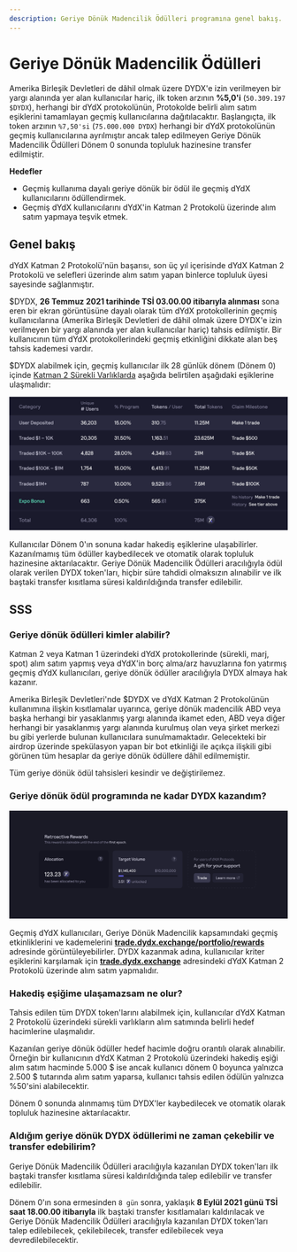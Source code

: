 ```yaml
---
description: Geriye Dönük Madencilik Ödülleri programına genel bakış.
---
```


# Geriye Dönük Madencilik Ödülleri

Amerika Birleşik Devletleri de dâhil olmak üzere DYDX'e izin verilmeyen bir yargı alanında yer alan kullanıcılar hariç, ilk token arzının **%5,0'i** (`50.309.197 $DYDX`), herhangi bir dYdX protokolünün, Protokolde belirli alım satım eşiklerini tamamlayan geçmiş kullanıcılarına dağıtılacaktır. Başlangıçta, ilk token arzının `%7,50'si` (`75.000.000 DYDX`) herhangi bir dYdX protokolünün geçmiş kullanıcılarına ayrılmıştır ancak talep edilmeyen Geriye Dönük Madencilik Ödülleri Dönem 0 sonunda topluluk hazinesine transfer edilmiştir.

**Hedefler**

* Geçmiş kullanıma dayalı geriye dönük bir ödül ile geçmiş dYdX kullanıcılarını ödüllendirmek.
* Geçmiş dYdX kullanıcılarını dYdX'in Katman 2 Protokolü üzerinde alım satım yapmaya teşvik etmek.

## Genel bakış

dYdX Katman 2 Protokolü'nün başarısı, son üç yıl içerisinde dYdX Katman 2 Protokolü ve selefleri üzerinde alım satım yapan binlerce topluluk üyesi sayesinde sağlanmıştır.

$DYDX, **26 Temmuz 2021 tarihinde TSİ 03.00.00 itibarıyla alınması** sona eren bir ekran görüntüsüne dayalı olarak tüm dYdX protokollerinin geçmiş kullanıcılarına (Amerika Birleşik Devletleri de dâhil olmak üzere DYDX'e izin verilmeyen bir yargı alanında yer alan kullanıcılar hariç) tahsis edilmiştir. Bir kullanıcının tüm dYdX protokollerindeki geçmiş etkinliğini dikkate alan beş tahsis kademesi vardır.

$DYDX alabilmek için, geçmiş kullanıcılar ilk 28 günlük dönem (Dönem 0) içinde [Katman 2 Sürekli Varlıklarda](https://trade.dydx.exchange) aşağıda belirtilen aşağıdaki eşiklerine ulaşmalıdır:

![](../.gitbook/assets/1-retroactive-buckets.png)

Kullanıcılar Dönem 0'ın sonuna kadar hakediş eşiklerine ulaşabilirler. Kazanılmamış tüm ödüller kaybedilecek ve otomatik olarak topluluk hazinesine aktarılacaktır. Geriye Dönük Madencilik Ödülleri aracılığıyla ödül olarak verilen DYDX token'ları, hiçbir süre tahdidi olmaksızın alınabilir ve ilk baştaki transfer kısıtlama süresi kaldırıldığında transfer edilebilir.

## **SSS**

### **Geriye dönük ödülleri kimler alabilir?**

Katman 2 veya Katman 1 üzerindeki dYdX protokollerinde (sürekli, marj, spot) alım satım yapmış veya dYdX'in borç alma/arz havuzlarına fon yatırmış geçmiş dYdX kullanıcıları, geriye dönük ödüller aracılığıyla DYDX almaya hak kazanır.

Amerika Birleşik Devletleri'nde $DYDX ve dYdX Katman 2 Protokolünün kullanımına ilişkin kısıtlamalar uyarınca, geriye dönük madencilik ABD veya başka herhangi bir yasaklanmış yargı alanında ikamet eden, ABD veya diğer herhangi bir yasaklanmış yargı alanında kurulmuş olan veya şirket merkezi bu gibi yerlerde bulunan kullanıcılara sunulmamaktadır. Gelecekteki bir airdrop üzerinde spekülasyon yapan bir bot etkinliği ile açıkça ilişkili gibi görünen tüm hesaplar da geriye dönük ödüllere dâhil edilmemiştir.

Tüm geriye dönük ödül tahsisleri kesindir ve değiştirilemez.

### Geriye dönük ödül programında ne kadar DYDX kazandım?

![Çekim aşamasını ve durumunu görüntüleyin](../.gitbook/assets/1-retroactive-earn-view.png)

Geçmiş dYdX kullanıcıları, Geriye Dönük Madencilik kapsamındaki geçmiş etkinliklerini ve kademelerini [**trade.dydx.exchange/portfolio/rewards**](https://trade.dydx.exchange/portfolio/rewards) adresinde görüntüleyebilirler. DYDX kazanmak adına, kullanıcılar kriter eşiklerini karşılamak için [**trade.dydx.exchange**](https://trade.dydx.exchange/) adresindeki dYdX Katman 2 Protokolü üzerinde alım satım yapmalıdır.

### Hakediş eşiğime ulaşamazsam ne olur?

Tahsis edilen tüm DYDX token'larını alabilmek için, kullanıcılar dYdX Katman 2 Protokolü üzerindeki sürekli varlıkların alım satımında belirli hedef hacimlerine ulaşmalıdır.

Kazanılan geriye dönük ödüller hedef hacimle doğru orantılı olarak alınabilir. Örneğin bir kullanıcının dYdX Katman 2 Protokolü üzerindeki hakediş eşiği alım satım hacminde 5.000 $ ise ancak kullanıcı dönem 0 boyunca yalnızca 2.500 $ tutarında alım satım yaparsa, kullanıcı tahsis edilen ödülün yalnızca %50'sini alabilecektir.

Dönem 0 sonunda alınmamış tüm DYDX'ler kaybedilecek ve otomatik olarak topluluk hazinesine aktarılacaktır.

### Aldığım geriye dönük DYDX ödüllerimi ne zaman çekebilir ve transfer edebilirim?

Geriye Dönük Madencilik Ödülleri aracılığıyla kazanılan DYDX token'ları ilk baştaki transfer kısıtlama süresi kaldırıldığında talep edilebilir ve transfer edilebilir.

Dönem 0'ın sona ermesinden `8 gün` sonra, yaklaşık **8 Eylül 2021 günü TSİ saat 18.00.00 itibarıyla** ilk baştaki transfer kısıtlamaları kaldırılacak ve Geriye Dönük Madencilik Ödülleri aracılığıyla kazanılan DYDX token'ları talep edilebilecek, çekilebilecek, transfer edilebilecek veya devredilebilecektir.
